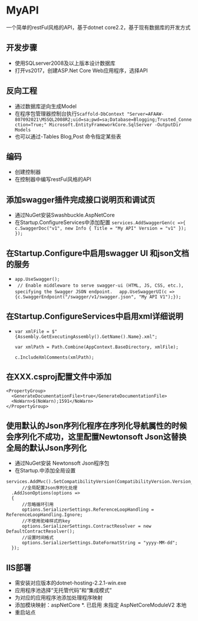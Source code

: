 # MyAPI
一个简单的restFul风格的API，基于dotnet core2.2，基于现有数据库的开发方式
## 开发步骤
+ 使用SQLserver2008及以上版本设计数据库
+ 打开vs2017，创建ASP.Net Core Web应用程序，选择API
## 反向工程
+ 通过数据库逆向生成Model
+ 在程序包管理器控制台执行```Scaffold-DbContext "Server=AFAAW-807092021\MSSQL2008R2;uid=sa;pwd=sa;Database=Blogging;Trusted_Connection=True;" Microsoft.EntityFrameworkCore.SqlServer -OutputDir Models```
+ 也可以通过-Tables Blog,Post 命令指定某些表
## 编码
+ 创建控制器
+ 在控制器中编写restFul风格的API
## 添加swagger插件完成接口说明页和调试页
+ 通过NuGet安装Swashbuckle.AspNetCore
+ 在Startup.ConfigureServices中添加配置
```services.AddSwaggerGen(c =>{ c.SwaggerDoc("v1", new Info { Title = "My API" Version = "v1" }); });```
## 在Startup.Configure中启用swagger UI 和json文档的服务
+ ```app.UseSwagger();```
+ ``` // Enable middleware to serve swagger-ui (HTML, JS, CSS, etc.), specifying the Swagger JSON endpoint.```
  ```  app.UseSwaggerUI(c =>{c.SwaggerEndpoint("/swagger/v1/swagger.json", "My API V1");});```
## 在Startup.ConfigureServices中启用xml详细说明
+ ```var xmlFile = $"{Assembly.GetExecutingAssembly().GetName().Name}.xml";```

  ```var xmlPath = Path.Combine(AppContext.BaseDirectory, xmlFile);```

  ```c.IncludeXmlComments(xmlPath);```
## 在XXX.csproj配置文件中添加
```
<PropertyGroup>
  <GenerateDocumentationFile>true</GenerateDocumentationFile>
  <NoWarn>$(NoWarn);1591</NoWarn>
</PropertyGroup>
```
## 使用默认的Json序列化程序在序列化导航属性的时候会序列化不成功，这里配置Newtonsoft Json这替换全局的默认Json序列化
+ 通过NuGet安装 Newtonsoft Json程序包
+ 在Startup.中添加全局设置
```
services.AddMvc().SetCompatibilityVersion(CompatibilityVersion.Version_2_2)
      //全局配置Json序列化处理
  .AddJsonOptions(options =>
  {
      //忽略循环引用
      options.SerializerSettings.ReferenceLoopHandling = ReferenceLoopHandling.Ignore;
      //不使用驼峰样式的key
      options.SerializerSettings.ContractResolver = new DefaultContractResolver();
      //设置时间格式
      options.SerializerSettings.DateFormatString = "yyyy-MM-dd";
  });
```
## IIS部署
+ 需安装对应版本的dotnet-hosting-2.2.1-win.exe
+ 应用程序池选择“无托管代码”和“集成模式”
+ 为对应的应用程序池添加处理程序映射
+ 添加模块映射：aspNetCore       *.        已启用    未指定    AspNetCoreModuleV2   本地
+ 重启站点